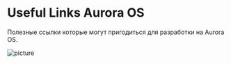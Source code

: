 Useful Links Aurora OS
===================

Полезные ссылки которые могут пригодиться для разработки на Aurora OS.

![picture](/av-useful-links/data/aurora.png)